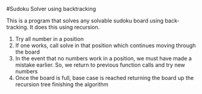 #Sudoku Solver using backtracking

This is a program that solves any solvable sudoku board using back-tracking. It does this using recursion.

1. Try all number in a position
2. If one works, call solve in that position which continues moving through the board
3. In the event that no numbers work in a position, we must have made a mistake earlier. So, we return to previous function calls and try new numbers
4. Once the board is full, base case is reached returning the board up the recursion tree finishing the algorithm
